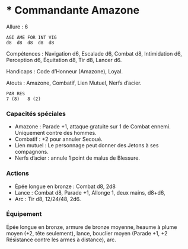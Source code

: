 # * Commandante Amazone

Allure : 6

	AGI	ÂME	FOR	INT	VIG
	d8	d8	d8	d8	d8

Compétences : Navigation d6, Escalade d6, Combat d8, Intimidation d6, Perception d6, Équitation d8, Tir d8, Lancer d6.

Handicaps : Code d’Honneur (Amazone), Loyal.

Atouts : Amazone, Combatif, Lien Mutuel, Nerfs d’acier.

	PAR	RES
	7 (8)	8 (2)

### Capacités spéciales
- Amazone : Parade +1, attaque gratuite sur 1 de Combat ennemi. Uniquement contre des hommes.
- Combatif : +2 pour annuler Secoué.
- Lien mutuel : Le personnage peut donner des Jetons à ses compagnons.
- Nerfs d’acier : annule 1 point de malus de Blessure.

### Actions
- Épée longue en bronze : Combat d8, 2d8
- Lance : Combat d8, Parade +1, Allonge 1, deux mains, d8+d6,
- Arc : Tir d8, 12/24/48, 2d6.

### Équipement
Épée longue en bronze, armure de bronze moyenne, heaume à plume moyen (+2, tête seulement), lance, bouclier moyen (Parade +1, +2 Résistance contre les armes à distance), arc.
